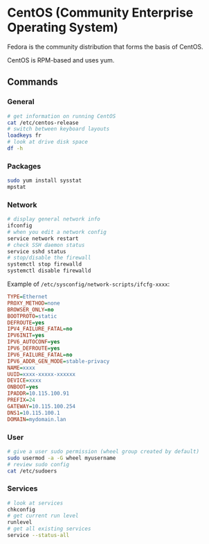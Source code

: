 # CentOS (Community Enterprise Operating System)

Fedora is the community distribution that forms the basis of CentOS.

CentOS is RPM-based and uses yum.

## Commands

### General

```bash
# get information on running CentOS
cat /etc/centos-release
# switch between keyboard layouts
loadkeys fr
# look at drive disk space
df -h
```

### Packages

```bash
sudo yum install sysstat
mpstat
```

### Network

```bash
# display general network info
ifconfig
# when you edit a network config
service network restart
# check SSH daemon status
service sshd status
# stop/disable the firewall
systemctl stop firewalld
systemctl disable firewalld
```

Example of `/etc/sysconfig/network-scripts/ifcfg-xxxx`:

  ```ini
  TYPE=Ethernet
  PROXY_METHOD=none
  BROWSER_ONLY=no
  BOOTPROTO=static
  DEFROUTE=yes
  IPV4_FAILURE_FATAL=no
  IPV6INIT=yes
  IPV6_AUTOCONF=yes
  IPV6_DEFROUTE=yes
  IPV6_FAILURE_FATAL=no
  IPV6_ADDR_GEN_MODE=stable-privacy
  NAME=xxxx
  UUID=xxxx-xxxxx-xxxxxx
  DEVICE=xxxx
  ONBOOT=yes
  IPADDR=10.115.100.91
  PREFIX=24
  GATEWAY=10.115.100.254
  DNS1=10.115.100.1
  DOMAIN=mydomain.lan
  ```

### User

```bash
# give a user sudo permission (wheel group created by default)
sudo usermod -a -G wheel myusername
# review sudo config
cat /etc/sudoers
```

### Services

```bash
# look at services
chkconfig
# get current run level
runlevel
# get all existing services
service --status-all
```

